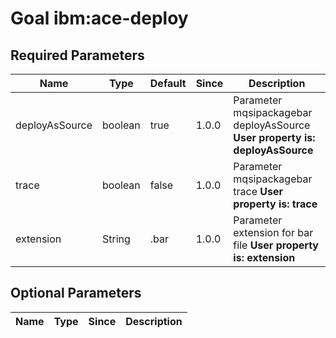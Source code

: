# Goal ibm:ace-deploy


## Required Parameters

| Name           | Type    | Default | Since | Description                                                                  |
| -------------- | ------- | ------- | ----- | ---------------------------------------------------------------------------- |
| deployAsSource | boolean | true    | 1.0.0 | Parameter mqsipackagebar deployAsSource **User property is: deployAsSource** |
| trace          | boolean | false   | 1.0.0 | Parameter mqsipackagebar trace **User property is: trace**                   |
| extension      | String  | .bar    | 1.0.0 | Parameter extension for bar file  **User property is: extension**            |

## Optional Parameters

| Name | Type | Since | Description |
| ---- | ---- | ----- | ----------- |